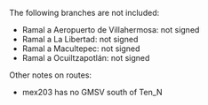 The following branches are not included:
* Ramal a Aeropuerto de Villahermosa: not signed
* Ramal a La Libertad: not signed
* Ramal a Macultepec: not signed
* Ramal a Ocuiltzapotlán: not signed

Other notes on routes:
* mex203 has no GMSV south of Ten_N

